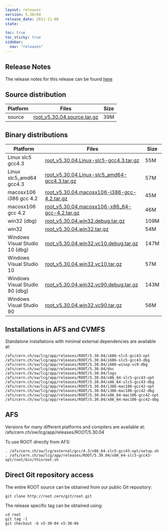 ```yaml
---
layout: releases
version: 5.30/04
release_date: 2011-11-08
state:

toc: true
toc_sticky: true
sidebar:
  nav: "releases"
---
```



## Release Notes

The release notes for this release can be found [here](https://root.cern/root/html530/notes/release-notes.html#patch-releases)

## Source distribution

| Platform       | Files | Size |
|-----------|-------|-----|
| source | [root_v5.30.04.source.tar.gz](https://root.cern/download/root_v5.30.04.source.tar.gz) |  39M |


## Binary distributions

| Platform       | Files | Size |
|-----------|-------|-----|
| Linux slc5 gcc4.3 | [root_v5.30.04.Linux-slc5-gcc4.3.tar.gz](https://root.cern/download/root_v5.30.04.Linux-slc5-gcc4.3.tar.gz) |  55M |
| Linux slc5_amd64 gcc4.3 | [root_v5.30.04.Linux-slc5_amd64-gcc4.3.tar.gz](https://root.cern/download/root_v5.30.04.Linux-slc5_amd64-gcc4.3.tar.gz) |  57M |
| macosx106 i386 gcc 4.2 | [root_v5.30.04.macosx106-i386-gcc-4.2.tar.gz](https://root.cern/download/root_v5.30.04.macosx106-i386-gcc-4.2.tar.gz) |  45M |
| macosx106 gcc 4.2 | [root_v5.30.04.macosx106-x86_64-gcc-4.2.tar.gz](https://root.cern/download/root_v5.30.04.macosx106-x86_64-gcc-4.2.tar.gz) |  46M |
| win32 (dbg) | [root_v5.30.04.win32.debug.tar.gz](https://root.cern/download/root_v5.30.04.win32.debug.tar.gz) | 109M |
| win32 | [root_v5.30.04.win32.tar.gz](https://root.cern/download/root_v5.30.04.win32.tar.gz) |  54M |
| Windows Visual Studio 10 (dbg) | [root_v5.30.04.win32.vc10.debug.tar.gz](https://root.cern/download/root_v5.30.04.win32.vc10.debug.tar.gz) | 147M |
| Windows Visual Studio 10 | [root_v5.30.04.win32.vc10.tar.gz](https://root.cern/download/root_v5.30.04.win32.vc10.tar.gz) |  57M |
| Windows Visual Studio 90 (dbg) | [root_v5.30.04.win32.vc90.debug.tar.gz](https://root.cern/download/root_v5.30.04.win32.vc90.debug.tar.gz) | 143M |
| Windows Visual Studio 90 | [root_v5.30.04.win32.vc90.tar.gz](https://root.cern/download/root_v5.30.04.win32.vc90.tar.gz) |  56M |



## Installations in AFS and CVMFS
Standalone installations with minimal external dependencies are available at:
~~~
/afs/cern.ch/sw/lcg/app/releases/ROOT/5.30.04/i686-slc5-gcc43-opt
/afs/cern.ch/sw/lcg/app/releases/ROOT/5.30.04/i686-slc5-gcc43-dbg
/afs/cern.ch/sw/lcg/app/releases/ROOT/5.30.04/i686-winxp-vc9-dbg
/afs/cern.ch/sw/lcg/app/releases/ROOT/5.30.04/doc
/afs/cern.ch/sw/lcg/app/releases/ROOT/5.30.04/logs
/afs/cern.ch/sw/lcg/app/releases/ROOT/5.30.04/x86_64-slc5-gcc43-opt
/afs/cern.ch/sw/lcg/app/releases/ROOT/5.30.04/x86_64-slc5-gcc43-dbg
/afs/cern.ch/sw/lcg/app/releases/ROOT/5.30.04/i386-mac106-gcc42-opt
/afs/cern.ch/sw/lcg/app/releases/ROOT/5.30.04/i386-mac106-gcc42-dbg
/afs/cern.ch/sw/lcg/app/releases/ROOT/5.30.04/x86_64-mac106-gcc42-opt
/afs/cern.ch/sw/lcg/app/releases/ROOT/5.30.04/x86_64-mac106-gcc42-dbg
~~~

## AFS
Versions for many different platforms and compilers are available at:
/afs/cern.ch/sw/lcg/app/releases/ROOT/5.30.04

To use ROOT directly from AFS:
~~~
. /afs/cern.ch/sw/lcg/external/gcc/4.3/x86_64-slc5-gcc43-opt/setup.sh
. /afs/cern.ch/sw/lcg/app/releases/ROOT/5.30.04/x86_64-slc5-gcc43-opt/root/bin/thisroot.sh
~~~

## Direct Git repository access
The entire ROOT source can be obtained from our public Git repository:

~~~
git clone http://root.cern/git/root.git
~~~
The release specific tag can be obtained using:
~~~
cd root
git tag -l
git checkout -b v5-30-04 v5-30-04
~~~
